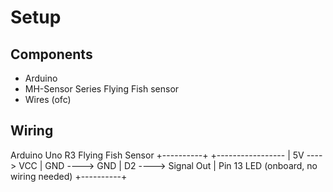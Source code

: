 # Setup
## Components 
- Arduino
- MH-Sensor Series Flying Fish sensor
- Wires (ofc)

## Wiring
Arduino Uno R3        Flying Fish Sensor
+----------+          +-----------------
| 5V  ----> VCC
| GND ----> GND
| D2  ----> Signal Out
| Pin 13 LED (onboard, no wiring needed)
+----------+

